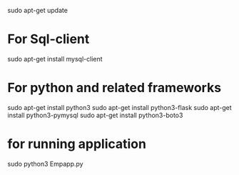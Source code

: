 sudo apt-get update
# For Sql-client
sudo apt-get install mysql-client

# For python and related frameworks

sudo apt-get install python3 
sudo apt-get install python3-flask
sudo apt-get install python3-pymysql
sudo apt-get install python3-boto3

# for running application
sudo python3 Empapp.py
